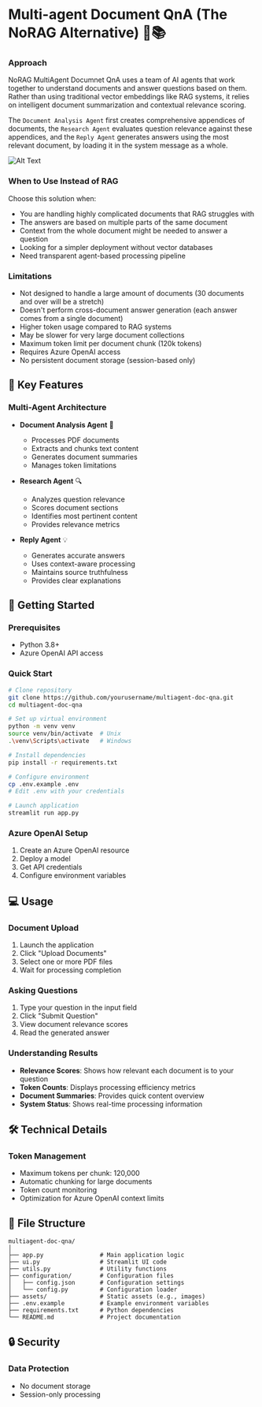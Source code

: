 # Multi-agent Document QnA (The NoRAG Alternative) 🤖📚

### Approach
NoRAG MultiAgent Documnet QnA uses a  team of AI agents that work together to understand documents and answer questions based on them. Rather than using traditional vector embeddings like RAG systems, it relies on intelligent document summarization and contextual relevance scoring. 

The `Document Analysis Agent` first creates comprehensive appendices of documents, the `Research Agent` evaluates question relevance against these appendices, and the `Reply Agent` generates answers using the most relevant document, by loading it in the system message as a whole.

![Alt Text](assets/recording.gif)


### When to Use Instead of RAG
Choose this solution when:
- You are handling highly complicated documents that RAG struggles with
- The answers are based on multiple parts of the same document
- Context from the whole document might be needed to answer a question
- Looking for a simpler deployment without vector databases
- Need transparent agent-based processing pipeline

### Limitations
- Not designed to handle a large amount of documents (30 documents and over will be a stretch)
- Doesn't perform cross-document answer generation (each answer comes from a single document)
- Higher token usage compared to RAG systems
- May be slower for very large document collections
- Maximum token limit per document chunk (120k tokens)
- Requires Azure OpenAI access 
- No persistent document storage (session-based only)


## 🌟 Key Features

### Multi-Agent Architecture
- **Document Analysis Agent** 📄
  - Processes PDF documents
  - Extracts and chunks text content
  - Generates document summaries
  - Manages token limitations
  
- **Research Agent** 🔍
  - Analyzes question relevance
  - Scores document sections
  - Identifies most pertinent content
  - Provides relevance metrics

- **Reply Agent** 💡
  - Generates accurate answers
  - Uses context-aware processing
  - Maintains source truthfulness
  - Provides clear explanations


## 🚀 Getting Started

### Prerequisites
- Python 3.8+
- Azure OpenAI API access

### Quick Start
```bash
# Clone repository
git clone https://github.com/yourusername/multiagent-doc-qna.git
cd multiagent-doc-qna

# Set up virtual environment
python -m venv venv
source venv/bin/activate  # Unix
.\venv\Scripts\activate   # Windows

# Install dependencies
pip install -r requirements.txt

# Configure environment
cp .env.example .env
# Edit .env with your credentials

# Launch application
streamlit run app.py
```

### Azure OpenAI Setup
1. Create an Azure OpenAI resource
2. Deploy a model
3. Get API credentials
4. Configure environment variables


## 💻 Usage

### Document Upload
1. Launch the application
2. Click "Upload Documents"
3. Select one or more PDF files
4. Wait for processing completion

### Asking Questions
1. Type your question in the input field
2. Click "Submit Question"
3. View document relevance scores
4. Read the generated answer

### Understanding Results
- **Relevance Scores**: Shows how relevant each document is to your question
- **Token Counts**: Displays processing efficiency metrics
- **Document Summaries**: Provides quick content overview
- **System Status**: Shows real-time processing information

## 🛠 Technical Details

### Token Management
- Maximum tokens per chunk: 120,000
- Automatic chunking for large documents
- Token count monitoring
- Optimization for Azure OpenAI context limits

## 📂 File Structure

```
multiagent-doc-qna/
│
├── app.py                # Main application logic
├── ui.py                 # Streamlit UI code
├── utils.py              # Utility functions
├── configuration/        # Configuration files
│   ├── config.json       # Configuration settings
│   └── config.py         # Configuration loader
├── assets/               # Static assets (e.g., images)
├── .env.example          # Example environment variables
├── requirements.txt      # Python dependencies
└── README.md             # Project documentation
```

## 🔒 Security

### Data Protection
- No document storage
- Session-only processing
